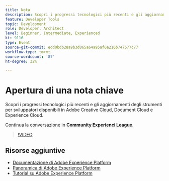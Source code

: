 ```yaml
---
title: Nota
description: Scopri i progressi tecnologici più recenti e gli aggiornamenti degli strumenti per sviluppatori disponibili in Adobe Creative Cloud, Document Cloud e Experience Cloud.
feature: Developer Tools
topic: Development
role: Developer, Architect
level: Beginner, Intermediate, Experienced
kt: 9116
type: Event
source-git-commit: edd0bdb28a9b3d065a64a95af6a216b747577c77
workflow-type: tm+mt
source-wordcount: '87'
ht-degree: 32%

---
```


# Apertura di una nota chiave

Scopri i progressi tecnologici più recenti e gli aggiornamenti degli strumenti per sviluppatori disponibili in Adobe Creative Cloud, Document Cloud e Experience Cloud.

Continua la conversazione in **[Community Experienci League](https://adobe.ly/3F2g1ym)**.

>[!VIDEO](https://video.tv.adobe.com/v/337490/?quality=12&learn=on&hidetitle=true)

## Risorse aggiuntive

- [Documentazione di Adobe Experience Platform](https://experienceleague.adobe.com/docs/experience-platform.html)
- [Panoramica di Adobe Experience Platform](https://experienceleague.adobe.com/docs/experience-platform/landing/home.html?lang=it)
- [Tutorial su Adobe Experience Platform](https://experienceleague.adobe.com/docs/platform-learn/tutorials/overview.html?lang=it)
